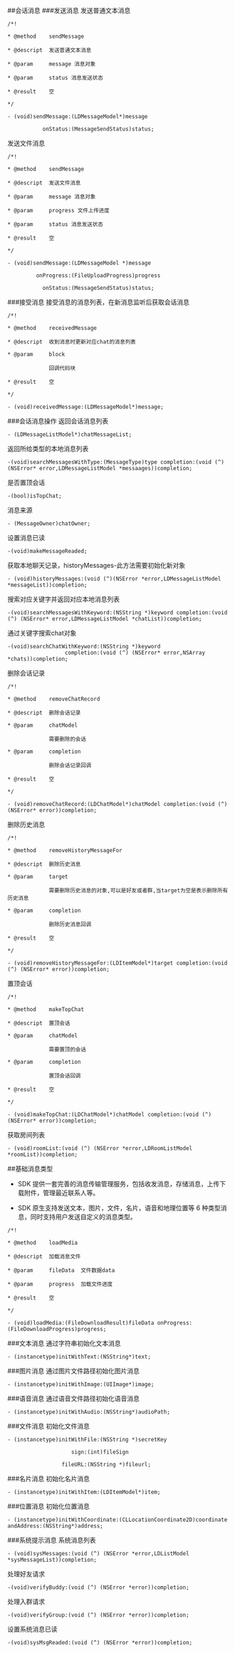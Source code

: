 ##会话消息
###发送消息
发送普通文本消息

```
/*!

* @method    sendMessage

* @descript  发送普通文本消息

* @param     message 消息对象

* @param     status 消息发送状态

* @result    空

*/

- (void)sendMessage:(LDMessageModel*)message

           onStatus:(MessageSendStatus)status;

```
发送文件消息

```
/*!

* @method    sendMessage

* @descript  发送文件消息

* @param     message 消息对象

* @param     progress 文件上传进度

* @param     status 消息发送状态

* @result    空

*/

- (void)sendMessage:(LDMessageModel *)message

         onProgress:(FileUploadProgress)progress

           onStatus:(MessageSendStatus)status;

```
###接受消息
接受消息的消息列表，在新消息监听后获取会话消息

```
/*!

* @method    receivedMessage

* @descript  收到消息时更新对应chat的消息列表

* @param     block

             回调代码块

* @result    空

*/

- (void)receivedMessage:(LDMessageModel*)message;
```
###会话消息操作
返回会话消息列表

	- (LDMessageListModel*)chatMessageList;
返回所给类型的本地消息列表

	-(void)searchMessagesWithType:(MessageType)type completion:(void (^) (NSError* error,LDMessageListModel *messaages))completion;

是否置顶会话

	-(bool)isTopChat;
消息来源

	- (MessageOwner)chatOwner;
设置消息已读

	-(void)makeMessageReaded;
获取本地聊天记录，historyMessages-此方法需要初始化新对象

	- (void)historyMessages:(void (^)(NSError *error,LDMessageListModel *messageList))completion;
搜索对应关键字并返回对应本地消息列表

	-(void)searchMessagesWithKeyword:(NSString *)keyword completion:(void (^) (NSError* error,LDMessageListModel *chatList))completion;
通过关键字搜索chat对象

	-(void)searchChatWithKeyword:(NSString *)keyword
                      completion:(void (^) (NSError* error,NSArray *chats))completion;
删除会话记录

```
/*!

* @method    removeChatRecord

* @descript  删除会话记录

* @param     chatModel

             需要删除的会话

* @param     completion

             删除会话记录回调

* @result    空

*/

- (void)removeChatRecord:(LDChatModel*)chatModel completion:(void (^) (NSError* error))completion;

```
删除历史消息

```
/*!

* @method    removeHistoryMessageFor

* @descript  删除历史消息

* @param     target

             需要删除历史消息的对象,可以是好友或者群,当target为空是表示删除所有历史消息

* @param     completion

             删除历史消息回调

* @result    空

*/

- (void)removeHistoryMessageFor:(LDItemModel*)target completion:(void (^) (NSError* error))completion;

```
置顶会话

```
/*!

* @method    makeTopChat

* @descript  置顶会话

* @param     chatModel

             需要置顶的会话

* @param     completion

             置顶会话回调

* @result    空

*/

- (void)makeTopChat:(LDChatModel*)chatModel completion:(void (^) (NSError* error))completion;

```
获取房间列表

	- (void)roomList:(void (^) (NSError *error,LDRoomListModel *roomList))completion;

##基础消息类型
* SDK  提供一套完善的消息传输管理服务，包括收发消息，存储消息，上传下载附件，管理最近联系人等。

* SDK 原生支持发送文本，图片，文件，名片，语音和地理位置等 6 种类型消息，同时支持用户发送自定义的消息类型。

```
/*!

* @method    loadMedia

* @descript  加载消息文件

* @param     fileData  文件数据data

* @param     progress  加载文件进度

* @result    空

*/

- (void)loadMedia:(FileDownloadResult)fileData onProgress:(FileDownloadProgress)progress;
```
###文本消息
通过字符串初始化文本消息

	- (instancetype)initWithText:(NSString*)text;
###图片消息
通过图片文件路径初始化图片消息

	- (instancetype)initWithImage:(UIImage*)image;
###语音消息
通过语音文件路径初始化语音消息

	- (instancetype)initWithAudio:(NSString*)audioPath;
###文件消息
初始化文件消息

	- (instancetype)initWithFile:(NSString *)secretKey
 
                        sign:(int)fileSign
 
                     fileURL:(NSString *)fileurl;
###名片消息
初始化名片消息


	- (instancetype)initWithItem:(LDItemModel*)item;
###位置消息
初始化位置消息

	- (instancetype)initWithCoordinate:(CLLocationCoordinate2D)coordinate andAddress:(NSString*)address;
###系统提示消息
系统消息列表

	- (void)sysMessages:(void (^) (NSError *error,LDListModel *sysMessageList))completion;
处理好友请求

	-(void)verifyBuddy:(void (^) (NSError *error))completion;
处理入群请求

	-(void)verifyGroup:(void (^) (NSError *error))completion;
设置系统消息已读

	-(void)sysMsgReaded:(void (^) (NSError *error))completion;
                     
		